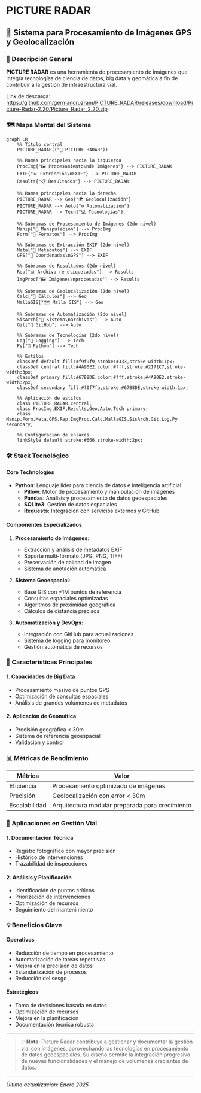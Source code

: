 # PICTURE RADAR

## 🚀 Sistema para Procesamiento de Imágenes GPS y Geolocalización

### 📝 Descripción General

**PICTURE RADAR** es una herramienta de procesamiento de imágenes que integra tecnologías de ciencia de datos, big data y geomática a fin de contribuir a la gestión de infraestructura vial.

Link de descarga: https://github.com/germancruzram/PICTURE_RADAR/releases/download/Picture-Radar-2.20/Picture_Radar_2.20.zip

### 🗺️ Mapa Mental del Sistema

````mermaid
graph LR
    %% Título central
    PICTURE_RADAR(("🎯 PICTURE RADAR"))

    %% Ramas principales hacia la izquierda
    ProcImg{"🖼️ Procesamiento\nde Imágenes"} --> PICTURE_RADAR
    EXIF{"📊 Extracción\nEXIF"} --> PICTURE_RADAR
    Results{"📋 Resultados"} --> PICTURE_RADAR

    %% Ramas principales hacia la derecha
    PICTURE_RADAR --> Geo{"🌍 Geolocalización"}
    PICTURE_RADAR --> Auto{"⚙️ Automatización"}
    PICTURE_RADAR --> Tech{"💻 Tecnologías"}

    %% Subramas de Procesamiento de Imágenes (2do nivel)
    Manip["🔧 Manipulación"] --> ProcImg
    Form["📁 Formatos"] --> ProcImg

    %% Subramas de Extracción EXIF (2do nivel)
    Meta["📝 Metadatos"] --> EXIF
    GPS["📍 Coordenadas\nGPS"] --> EXIF

    %% Subramas de Resultados (2do nivel)
    Rep["📊 Archivo re-etiquetados"] --> Results
    ImgProc["🖼️ Imágenes\nprocesadas"] --> Results

    %% Subramas de Geolocalización (2do nivel)
    Calc["🔢 Cálculos"] --> Geo
    MallaGIS["🗺️ Malla GIS"] --> Geo

    %% Subramas de Automatización (2do nivel)
    SisArch["📂 Sistema\narchivos"] --> Auto
    Git["🔄 GitHub"] --> Auto

    %% Subramas de Tecnologías (2do nivel)
    Log["📝 Logging"] --> Tech
    Py["🐍 Python"] --> Tech

    %% Estilos
    classDef default fill:#f9f9f9,stroke:#333,stroke-width:1px;
    classDef central fill:#4A90E2,color:#fff,stroke:#2171C7,stroke-width:3px;
    classDef primary fill:#67B8DE,color:#fff,stroke:#4A90E2,stroke-width:2px;
    classDef secondary fill:#f0f7fa,stroke:#67B8DE,stroke-width:1px;
    
    %% Aplicación de estilos
    class PICTURE_RADAR central;
    class ProcImg,EXIF,Results,Geo,Auto,Tech primary;
    class Manip,Form,Meta,GPS,Rep,ImgProc,Calc,MallaGIS,SisArch,Git,Log,Py secondary;

    %% Configuración de enlaces
    linkStyle default stroke:#666,stroke-width:2px;
````
### 🛠️ Stack Tecnológico

#### Core Technologies
- **Python**: Lenguaje lider para ciencia de datos e inteligencia artificial
  - **Pillow**: Motor de procesamiento y manipulación de imágenes
  - **Pandas**: Análisis y procesamiento de datos geoespaciales
  - **SQLite3**: Gestión de datos espaciales
  - **Requests**: Integración con servicios externos y GitHub

#### Componentes Especializados

1. **Procesamiento de Imágenes**:
   - Extracción y análisis de metadatos EXIF
   - Soporte multi-formato (JPG, PNG, TIFF)
   - Preservación de calidad de imagen
   - Sistema de anotación automática

2. **Sistema Geoespacial**:
   - Base GIS con +1M puntos de referencia
   - Consultas espaciales optimizadas
   - Algoritmos de proximidad geográfica
   - Cálculos de distancia precisos

3. **Automatización y DevOps**:
   - Integración con GitHub para actualizaciones
   - Sistema de logging para monitoreo
   - Gestión automática de recursos
   
### 🎯 Características Principales

#### 1. Capacidades de Big Data
- Procesamiento masivo de puntos GPS
- Optimización de consultas espaciales
- Análisis de grandes volúmenes de metadatos

#### 2. Aplicación de Geomática
- Precisión geográfica < 30m
- Sistema de referencia geoespacial
- Validación y control 


### 📊 Métricas de Rendimiento

| Métrica | Valor |
|---------|-------|
| Eficiencia | Procesamiento optimizado de imágenes |
| Precisión | Geolocalización con error < 30m |
| Escalabilidad | Arquitectura modular preparada para crecimiento |

### 🎯 Aplicaciones en Gestión Vial

#### 1. Documentación Técnica
- Registro fotográfico con mayor precisión
- Histórico de intervenciones
- Trazabilidad de inspecciones

#### 2. Análisis y Planificación
- Identificación de puntos críticos
- Priorización de intervenciones
- Optimización de recursos
- Seguimiento del mantenimiento

### 💡 Beneficios Clave

#### Operativos
- Reducción de tiempo en procesamiento
- Automatización de tareas repetitivas
- Mejora en la precisión de datos
- Estandarización de procesos
- Reducción del sesgo 

#### Estratégicos
- Toma de decisiones basada en datos
- Optimización de recursos
- Mejora en la planificación
- Documentación técnica robusta

---

> 💡 **Nota**: Picture Radar contribuye a gestionar y documentar la gestión vial con imágenes, aprovechando las tecnologías en procesamiento de datos geoespaciales. Su diseño permite la integración progresiva de nuevas funcionalidades y el manejo de volúmenes crecientes de datos.

---
*Última actualización: Enero 2025*
